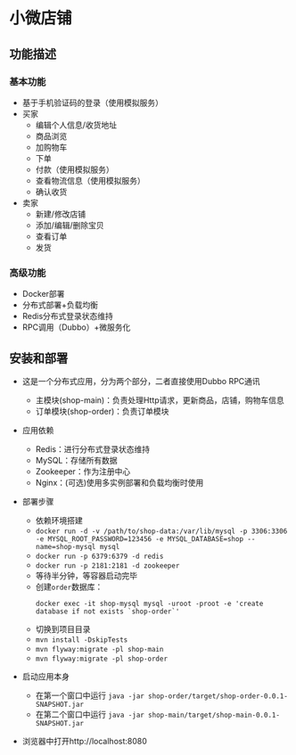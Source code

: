 # 小微店铺

## 功能描述
### 基本功能

- 基于手机验证码的登录（使用模拟服务）
- 买家
  - 编辑个人信息/收货地址
  - 商品浏览
  - 加购物车
  - 下单
  - 付款（使用模拟服务）
  - 查看物流信息（使用模拟服务）
  - 确认收货
- 卖家
  - 新建/修改店铺
  - 添加/编辑/删除宝贝
  - 查看订单
  - 发货

### 高级功能

- Docker部署
- 分布式部署+负载均衡
- Redis分布式登录状态维持
- RPC调用（Dubbo）+微服务化

## 安装和部署
- 这是一个分布式应用，分为两个部分，二者直接使用Dubbo RPC通讯
    - 主模块(shop-main)：负责处理Http请求，更新商品，店铺，购物车信息
    - 订单模块(shop-order)：负责订单模块
    
- 应用依赖
    - Redis：进行分布式登录状态维持
    - MySQL：存储所有数据
    - Zookeeper：作为注册中心
    - Nginx：(可选)使用多实例部署和负载均衡时使用
    
- 部署步骤
  - 依赖环境搭建
  - `docker run -d -v /path/to/shop-data:/var/lib/mysql -p 3306:3306 -e MYSQL_ROOT_PASSWORD=123456 -e MYSQL_DATABASE=shop --name=shop-mysql mysql`
  - `docker run -p 6379:6379 -d redis`
  - `docker run -p 2181:2181 -d zookeeper`
  - 等待半分钟，等容器启动完毕
  - 创建`order`数据库：
    ```
    docker exec -it shop-mysql mysql -uroot -proot -e 'create database if not exists `shop-order`'
    ```
  - 切换到项目目录
  - `mvn install -DskipTests`
  - `mvn flyway:migrate -pl shop-main` 
  - `mvn flyway:migrate -pl shop-order`  
- 启动应用本身
  - 在第一个窗口中运行 `java -jar shop-order/target/shop-order-0.0.1-SNAPSHOT.jar`
  - 在第二个窗口中运行 `java -jar shop-main/target/shop-main-0.0.1-SNAPSHOT.jar`
- 浏览器中打开http://localhost:8080
